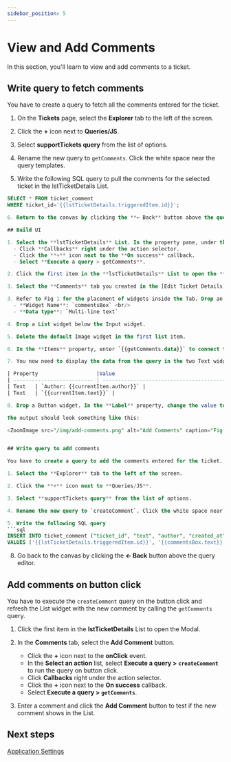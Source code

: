 ```yaml
---
sidebar_position: 5
---
```


# View and Add Comments

In this section, you'll learn to view and add comments to a ticket.

## Write query to fetch comments

You have to create a query to fetch all the comments entered for the ticket.

1. On the **Tickets** page, select the **Explorer** tab to the left of the screen. 

2. Click the **+** icon next to **Queries/JS**. 

3. Select **supportTickets query** from the list of options. 

4. Rename the new query to `getComments`. Click the white space near the query templates.

5. Write the following SQL query to pull the comments for the selected ticket in the lstTicketDetails List.
  ```sql
  SELECT * FROM ticket_comment 
  WHERE ticket_id='{{lstTicketDetails.triggeredItem.id}}';

6. Return to the canvas by clicking the **← Back** button above the query editor.

## Build UI

1. Select the **lstTicketDetails** List. In the property pane, under the **onItemClick** event:
    - Click **Callbacks** right under the action selector.  
    - Click the **+** icon next to the **On success** callback. 
    - Select **Execute a query > getComments**. 

2. Click the first item in the **lstTicketDetails** List to open the **mdlEditTicket** Modal.

3. Select the **Comments** tab you created in the [Edit Ticket Details](/getting-started/tutorials/customer-support-tool/edit-ticket-details#build-ui) page.

3. Refer to Fig 1 for the placement of widgets inside the Tab. Drop an Input widget. Set the properties as follows:
    - **Widget Name**: `commentsBox` <br/>
    - **Data type**: `Multi-line text`

4. Drop a List widget below the Input widget. 

5. Delete the default Image widget in the first list item. 

6. In the **Items** property, enter `{{getComments.data}}` to connect the query results to the List widget.

7. You now need to display the data from the query in the two Text widgets. In step 4 above, you already connected the List widget to the **getComments** query. Use the `currentItem` reference property of the List widget to display the data in the default Text widgets, as shown in the table below: 

  | Property                   |Value                                              |
  | -------------------------- | ------------------------------------------------- | 
  | Text   | `Author: {{currentItem.author}}` |
  | Text   | `{{currentItem.text}}` |

8. Drop a Button widget. In the **Label** property, change the value to `Add Comment`. 

The output should look something like this: 

<ZoomImage src="/img/add-comments.png" alt="Add Comments" caption="Fig 1. Add Comments" />


## Write query to add comments

You have to create a query to add the comments entered for the ticket.

1. Select the **Explorer** tab to the left of the screen. 

2. Click the **+** icon next to **Queries/JS**. 

3. Select **supportTickets query** from the list of options. 

4. Rename the new query to `createComment`. Click the white space near the query templates.

5. Write the following SQL query 
  ```sql
  INSERT INTO ticket_comment ("ticket_id", "text", "author", "created_at")
  VALUES ('{{lstTicketDetails.triggeredItem.id}}', '{{commentsBox.text}}', '{{appsmith.user.name}}', '{{moment().format('LLL')}}');
  ```
8. Go back to the canvas by clicking the **← Back** button above the query editor.

## Add comments on button click

You have to execute the `createComment` query on the button click and refresh the List widget with the new comment by calling the `getComments` query.

1. Click the first item in the **lstTicketDetails** List to open the Modal.

2. In the **Comments** tab, select the **Add Comment** button.
    - Click the **+** icon next to the **onClick** event.
    - In the **Select an action** list, select **Execute a query > `createComment`** to run the query on button click. 
    - Click **Callbacks** right under the action selector.  
    - Click the **+** icon next to the **On success** callback. 
    - Select **Execute a query > `getComments`**. 

9. Enter a comment and click the **Add Comment** button to test if the new comment shows in the List.

## Next steps
[Application Settings](/getting-started/tutorials/customer-support-tool/application-settings)